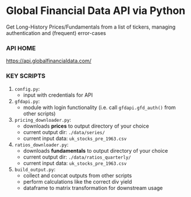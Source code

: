 # Global Financial Data API via Python
Get Long-History Prices/Fundamentals from a list of tickers, 
managing authentication and (frequent) error-cases

### API HOME
https://api.globalfinancialdata.com/

### KEY SCRIPTS
1. `config.py`: 
    - input with credentials for API
2. `gfdapi.py`:
    - module with login functionality (i.e. call `gfdapi.gfd_auth()` from other scripts)
3. `pricing_downloader.py`: 
    - downloads **prices** to output directory of your choice
    - current output dir: `./data/series/`
    - current input data: `uk_stocks_pre_1963.csv`
4. `ratios_downloader.py`:
    - downloads **fundamentals** to output directory of your choice
    - current output dir: `./data/ratios_quarterly/`
    - current input data: `uk_stocks_pre_1963.csv`
5. `build_output.py`: 
    - collect and concat outputs from other scripts
    - perform calculations like the correct div yield
    - dataframe to matrix transformation for downstream usage
